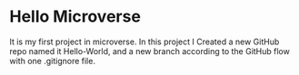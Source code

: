 # Hello Microverse
It is my first project in microverse. In this project I Created a new GitHub repo named it Hello-World, and a new branch according to the GitHub flow with one .gitignore file.
